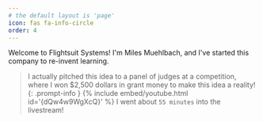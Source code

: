 ```yaml
---
# the default layout is 'page'
icon: fas fa-info-circle
order: 4
---
```

Welcome to Flightsuit Systems! I'm Miles Muehlbach, and I've started this company to re-invent learning.
> I actually pitched this idea to a panel of judges at a competition, where I won $2,500 dollars in grant money to make this idea a reality!
{: .prompt-info }
{% include embed/youtube.html id='{dQw4w9WgXcQ}' %}
I went about `55 minutes` into the livestream!